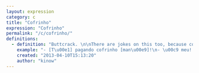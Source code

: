 ```yaml
---
layout: expression
category: c
title: "Cofrinho"
expression: "Cofrinho"
permalink: "/c/cofrinho/"
definitions:
  - definition: "Buttcrack. \n\nThere are jokes on this too, because cofrinho is also how we call piggy banks. So when someone sleeps on his chair and you spot his/her cofrinho, some people drop coins in there.\n\nYou can either say \"mostrar o cofrinho\" (show the buttcrack), or \"pagar cofrinho\" (pay? buttcrack). Both expressions mean that you are displaying your buttcrack."
    example: "- [T\u00e1] pagando cofrinho [man\u00e9]!\n- \u00c9 meu! Que que tem?"
    created: "2013-04-10T15:13:20"
    author: "kinow"
---
```

